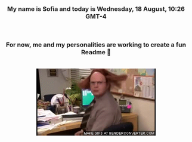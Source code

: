 


<div align="center">
<h3 >My name is Sofia and today is Wednesday, 18 August, 10:26 GMT-4</h3><br>
<h3 >For now, me and my personalities are working to create a fun Readme 👋
</h3><br>
<img src='img/dwight.gif' alt='working...'/>
</div>
